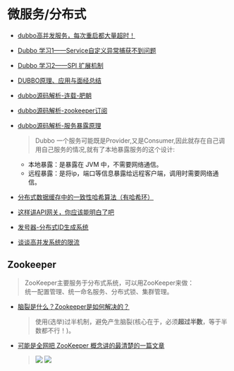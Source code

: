 # 微服务/分布式
* [dubbo高并发服务，每次重启都大量超时！](https://mp.weixin.qq.com/s?__biz=MzU5ODUwNzY1Nw==&mid=2247484742&idx=1&sn=fb179195b52762a35f804ec5cd406c9e)
* [Dubbo 学习1——Service自定义异常捕获不到问题](https://gblog.sherlocky.com/dubbo1/)
* [Dubbo 学习2——SPI 扩展机制](https://my.oschina.net/j4love/blog/1813040)  
* [DUBBO原理、应用与面经总结](https://www.jianshu.com/p/292fcdcfe41e)
* [dubbo源码解析-连载-肥朝](https://www.jianshu.com/nb/6137390)
* [dubbo源码解析-zookeeper订阅](https://www.jianshu.com/p/73224a6c07bb)
* [dubbo源码解析-服务暴露原理](https://www.jianshu.com/p/60a9263f2ee2)
  > Dubbo 一个服务可能既是Provider,又是Consumer,因此就存在自己调用自己服务的情况,就有了本地暴露服务的这个设计:
  - 本地暴露：是暴露在 JVM 中，不需要网络通信。
  - 远程暴露：是将ip，端口等信息暴露给远程客户端，调用时需要网络通信。

* [分布式数据缓存中的一致性哈希算法（有哈希环）](https://mp.weixin.qq.com/s?__biz=Mzg2NjE5NDQyOA==&mid=2247483762&idx=1&sn=f377cf428ac99d9c940d7e4c485de42e)
* [这样讲API网关，你应该能明白了吧](https://mp.weixin.qq.com/s?__biz=MzIxNjA5MTM2MA==&mid=2652436269&idx=2&sn=29476be3045bac709d72e8d6b0f7ea55)
* [发号器-分布式ID生成系统](https://mp.weixin.qq.com/s?__biz=MzIwODA4NjMwNA==&mid=2652899291&idx=1&sn=3dd7b9224a7cead4284d1f72590a7fcc)
* [谈谈高并发系统的限流](https://www.cnblogs.com/haoxinyue/p/6792309.html)

## Zookeeper
> ZooKeeper主要服务于分布式系统，可以用ZooKeeper来做：  
统一配置管理、统一命名服务、分布式锁、集群管理。

* [脑裂是什么？Zookeeper是如何解决的？](https://juejin.im/post/5d36c2f25188257f6a209d37)
  > 使用(选举)过半机制，避免产生脑裂(核心在于，必须**超过半数**，等于半数都不行！)。

* [可能是全网把 ZooKeeper 概念讲的最清楚的一篇文章](https://mp.weixin.qq.com/s/rMl60YKnSVL5GfkXU8p9Ow)

  > ![](https://ghost.oss.sherlocky.com/8/de/274eb6351bdf85a64e4ce1a4b9f65.png)
  > ![](https://ghost.oss.sherlocky.com/8/1c/b1ddd7ae9abdda6d7d6b1c1878b60.jpg)